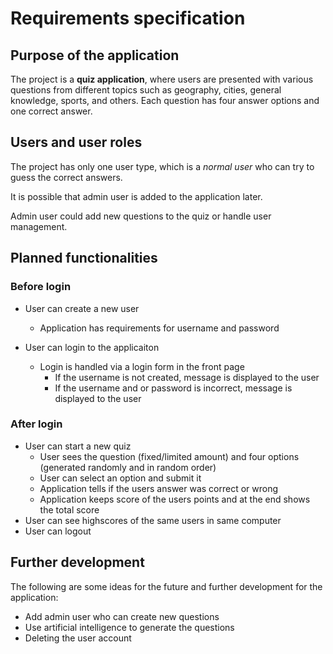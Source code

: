 # Requirements specification

## Purpose of the application
The project is a **quiz application**, where users are presented with various questions from different topics such as geography, cities, general knowledge, sports, and others. Each question has four answer options and one correct answer.

## Users and user roles
The project has only one user type, which is a *normal user* who can try to guess the correct answers.

It is possible that admin user is added to the application later. 

Admin user could add new questions to the quiz or handle user management.

## Planned functionalities
### Before login
* User can create a new user
  * Application has requirements for username and password 
  
* User can login to the applicaiton
  * Login is handled via a login form in the front page
    * If the username is not created, message is displayed to the user
    * If the username and or password is incorrect, message is displayed to the user
  
### After login
* User can start a new quiz
  * User sees the question (fixed/limited amount) and four options (generated randomly and in random order)
  * User can select an option and submit it
  * Application tells if the users answer was correct or wrong
  * Application keeps score of the users points and at the end shows the total score
* User can see highscores of the same users in same computer
* User can logout

## Further development

The following are some ideas for the future and further development for the application:
* Add admin user who can create new questions
* Use artificial intelligence to generate the questions
* Deleting the user account